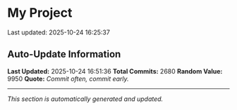 # My Project


Last updated: 2025-10-24 16:25:37































































































































































































































































































































































































































































































































































































































































































































































































































































































































































































































































































































































































































































































































































































































































































































































































































































































































































































































































































































































































































































































































































































































































































































































































































































































































































































































































































































































































































































































































































































































































































































































































## Auto-Update Information

**Last Updated:** 2025-10-24 16:51:36
**Total Commits:** 2680
**Random Value:** 9950
**Quote:** _Commit often, commit early._

---
_This section is automatically generated and updated._